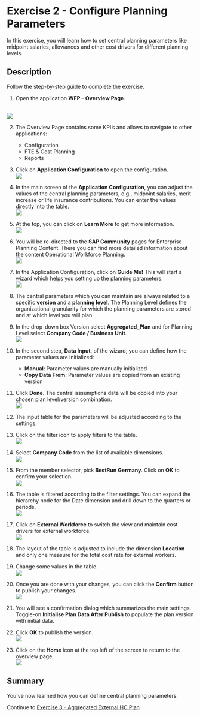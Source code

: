 # Exercise 2 - Configure Planning Parameters

In this exercise, you will learn how to set central planning parameters like midpoint salaries, allowances and other cost drivers for different planning levels.

## Description

Follow the step-by-step guide to complete the exercise.

1. Open the application **WFP – Overview Page**.

<br>![](/exercises/ex2/images/02_0001.png)

2. The Overview Page contains some KPI’s and allows to navigate to other applications:
    - Configuration
    - FTE & Cost Planning
    - Reports
3.	Click on **Application Configuration** to open the configuration.
<br>![](/exercises/ex2/images/02_0002.png)

4. In the main screen of the **Application Configuration**, you can adjust the values of the central planning parameters, e.g., midpoint salaries, merit increase or life insurance contributions. You can enter the values directly into the table.
<br>![](/exercises/ex2/images/02_0003.png)

5. At the top, you can click on **Learn More** to get more information.
<br>![](/exercises/ex2/images/02_0004.png)

6. You will be re-directed to the **SAP Community** pages for Enterprise Planning Content. There you can find more detailed information about the content Operational Workforce Planning.
<br>![](/exercises/ex2/images/02_0005.png)

7. In the Application Configuration, click on **Guide Me!** This will start a wizard which helps you setting up the planning parameters.
<br>![](/exercises/ex2/images/02_0006.png)

8. The central parameters which you can maintain are always related to a specific **version** and a **planning level**. The Planning Level defines the organizational granularity for which the planning parameters are stored and at which level you will plan.
9. In the drop-down box Version select **Aggregated_Plan** and for Planning Level select **Company Code / Business Unit**.
<br>![](/exercises/ex2/images/02_0007.png)

10.	In the second step, **Data Input**, of the wizard, you can define how the parameter values are initialized:
    - **Manual**: Parameter values are manually initialized
    - **Copy Data From**: Parameter values are copied from an existing version
11.	Click **Done**. The central assumptions data will be copied into your chosen plan level/version combination.
<br>![](/exercises/ex2/images/02_0008.png)

12. The input table for the parameters will be adjusted according to the settings.
13. Click on the filter icon to apply filters to the table.
<br>![](/exercises/ex2/images/02_0009.png)

14.	Select **Company Code** from the list of available dimensions.
<br>![](/exercises/ex2/images/02_0010.png)

15.	From the member selector, pick **BestRun Germany**. Click on **OK** to confirm your selection.
<br>![](/exercises/ex2/images/02_0011.png)

16.	The table is filtered according to the filter settings. You can expand the hierarchy node for the Date dimension and drill down to the quarters or periods.
<br>![](/exercises/ex2/images/02_0012.png)

17. Click on **External Workforce** to switch the view and maintain cost drivers for external workforce.
<br>![](/exercises/ex2/images/02_0012a.png)
18. The layout of the table is adjusted to include the dimension **Location** and only one measure for the total cost rate for external workers.
19.	Change some values in the table.
<br>![](/exercises/ex2/images/02_0012b.png)


20. Once you are done with your changes, you can click the **Confirm** button to publish your changes.
<br>![](/exercises/ex2/images/02_0013.png)
21. You will see a confirmation dialog which summarizes the main settings. Toggle-on **Initialise Plan Data After Publish** to populate the plan version with initial data.
22. Click **OK** to publish the version.
<br>![](/exercises/ex2/images/02_0014.png)
23. Click on the **Home** icon at the top left of the screen to return to the overview page.
<br>![](/exercises/ex2/images/02_0015.png)





## Summary

You've now learned how you can define central planning parameters.

Continue to [Exercise 3 - Aggregated External HC Plan ](../ex3/README.md)
